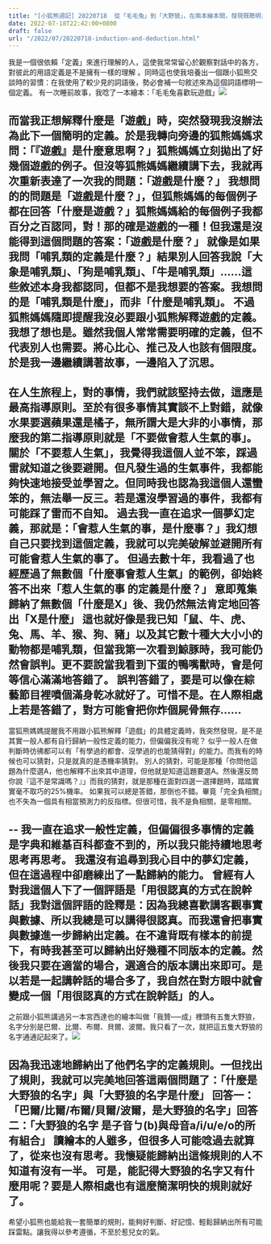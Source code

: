 ```yaml
---
title: "[小狐熊週記] 20220718  從「毛毛兔」到「大野狼」，在兩本繪本間，發現既聰明且笨的自己。Induction and Deduction"
date: 2022-07-18T22:42:00+0800
draft: false
url: "/2022/07/20220718-induction-and-deduction.html"
---
```


我是一個很依賴「定義」來進行理解的人，這使我常常留心於觀察對話中的各方，對彼此的用語定義是不是擁有一樣的理解 。同時這也使我培養出一個跟小狐熊交談時的習慣：在我使用了較少見的詞語後，勢必會補一句敘述來為這個詞語標明一個定義。
有一次睡前故事，我唸了一本繪本：「毛毛兔喜歡玩遊戲」![]($https://blogger.googleusercontent.com/img/a/AVvXsEhOf_3fnzIewZNLR0lQciId4FjlCDEB1qBvHU-uKIVT33NXRmTCJWPm5jR3jq96S_ZYuLWvwmkh_pG_040mu2OV4MJawzPEuBeiQd5wrNXg0_2xnryqs0vSYouPhE-EWosLzBkY1v6XAfOkaZ5NsH7kvtL6Z9OTr2W-aCudJ7OVK1JRE4O9OXcH7LfD)

而當我正想解釋什麼是「遊戲」時，突然發現我沒辦法為此下一個簡明的定義。於是我轉向旁邊的狐熊媽媽求問：「『遊戲』是什麼意思啊？」狐熊媽媽立刻拋出了好幾個遊戲的例子。但沒等狐熊媽媽繼續講下去，我就再次重新表達了一次我的問題：「遊戲是什麼？」
我想問的的問題是「遊戲是什麼？」，但狐熊媽媽的每個例子都在回答「什麼是遊戲？」狐熊媽媽給的每個例子我都百分之百認同，對！那的確是遊戲的一種！但我還是沒能得到這個問題的答案：「遊戲是什麼？」
就像是如果我問「哺乳類的定義是什麼？」結果別人回答我說「大象是哺乳類」、「狗是哺乳類」、「牛是哺乳類」……這些敘述本身我都認同，但都不是我想要的答案。我想問的是「哺乳類是什麼」，而非「什麼是哺乳類」。
不過狐熊媽媽隨即提醒我沒必要跟小狐熊解釋遊戲的定義。我想了想也是。雖然我個人常常需要明確的定義，但不代表別人也需要。將心比心、推己及人也該有個限度。
於是我一邊繼續講著故事，一邊陷入了沉思。
--
在人生旅程上，對的事情，我們就該堅持去做，這應是最高指導原則。至於有很多事情其實談不上對錯，就像水果要選蘋果還是橘子，無所謂大是大非的小事情，那麼我的第二指導原則就是「不要做會惹人生氣的事」。
關於「不要惹人生氣」，我覺得我這個人並不笨，踩過雷就知道之後要避開。但凡發生過的生氣事件，我都能夠快速地接受並學習之。但同時我也認為我這個人還蠻笨的，無法舉一反三。若是還沒學習過的事件，我都有可能踩了雷而不自知。
過去我一直在追求一個夢幻定義，那就是：「會惹人生氣的事，是什麼事？」我幻想自己只要找到這個定義，我就可以完美破解並避開所有可能會惹人生氣的事了。
但過去數十年，我看過了也經歷過了無數個「什麼事會惹人生氣」的範例，卻始終答不出來「惹人生氣的事 的定義是什麼？」
意即蒐集歸納了無數個「什麼是X」後、我仍然無法肯定地回答出「X是什麼」
這也就好像是我已知「鼠、牛、虎、兔、馬、羊、猴、狗、豬」以及其它數十種大大小小的動物都是哺乳類，但當我第一次看到鯨豚時，我可能仍然會誤判。更不要說當我看到下蛋的鴨嘴獸時，會是何等信心滿滿地答錯了。
誤判答錯了，要是可以像在綜藝節目裡噴個滿身乾冰就好了。可惜不是。在人際相處上若是答錯了，對方可能會把你炸個屍骨無存……
--
當狐熊媽媽提醒我不用跟小狐熊解釋「遊戲」的具體定義時，我突然發現，是不是其實一般人都有自行歸納一般性定義的能力，但偏偏我沒有呢？
似乎一般人在做判斷時彷彿都可以有「有學過的都會、沒學過的也能猜得對」的能力。而我有的時候也可以猜對，只是就真的是憑機率猜對。
別人的猜對，可能是那種「你問他這題為什麼選A，他也解釋不出來其中道理，但他就是知道這題要選A。然後還反問你說『這不是常識嗎？』」而我的猜對，就是那種在面對四選一選擇題時，踏踏實實毫不取巧的25%機率。
如果我可以總是答錯，那倒也不錯。畢竟「完全負相關」也不失為一個具有相當預測力的反指標。但很可惜，我不是負相關，是零相關。

--
我一直在追求一般性定義，但偏偏很多事情的定義是字典和維基百科都查不到的，所以我只能持續地思考思考再思考。
我還沒有追尋到我心目中的夢幻定義，但在這過程中卻磨練出了一點歸納的能力。
曾經有人對我這個人下了一個評語是「用很認真的方式在說幹話」我對這個評語的詮釋是：因為我總喜歡講客觀事實與數據、所以我總是可以講得很認真。而我還會把事實與數據進一步歸納出定義。在不違背既有樣本的前提下，有時我甚至可以歸納出好幾種不同版本的定義。然後我只要在適當的場合，選適合的版本講出來即可。是以若是一起講幹話的場合多了，我自然在對方眼中就會變成一個「用很認真的方式在說幹話」的人。
--
之前跟小狐熊講過另一本宮西達也的繪本叫做「我贊–––成」裡頭有五隻大野狼，名字分別是巴爾、比爾、布爾、貝爾、波爾。我只看了一次，就把這五隻大野狼的名字通通記起來了。![]($https://blogger.googleusercontent.com/img/a/AVvXsEiG_6C2LFkoop3z6lKNZiyutPJS_YkUJ5nQ57zSY8W_3E-mIGcaQX-wMy_D-4YBet4kx7Ueg-yDhp3IMwBhTgA8T4peWrRc0jt9LpERS-1MLNXDXN0TS9uLVV3khcNTyBrGTIzs1jtlOV9ZL8gJkLoTyM90HLa2_EVm7ZshgewrcNF4cHurUC4P4U8o)

因為我迅速地歸納出了他們名字的定義規則。一但找出了規則，我就可以完美地回答這兩個問題了：「什麼是大野狼的名字」與「大野狼的名字是什麼」
回答一：「巴爾/比爾/布爾/貝爾/波爾，是大野狼的名字」回答二：「大野狼的名字 是子音ㄅ(b)與母音a/i/u/e/o的所有組合」
讀繪本的人雖多，但很多人可能唸過去就算了，從來也沒有思考。我懷疑能歸納出這條規則的人不知道有沒有一半。
可是，能記得大野狼的名字又有什麼用呢？要是人際相處也有這麼簡潔明快的規則就好了。
--
希望小狐熊也能給我一套簡單的規則，能夠好判斷、好記憶、輕鬆歸納出所有可能踩雷點。讓我得以參考遵循，不至於惹兒女的氣。

